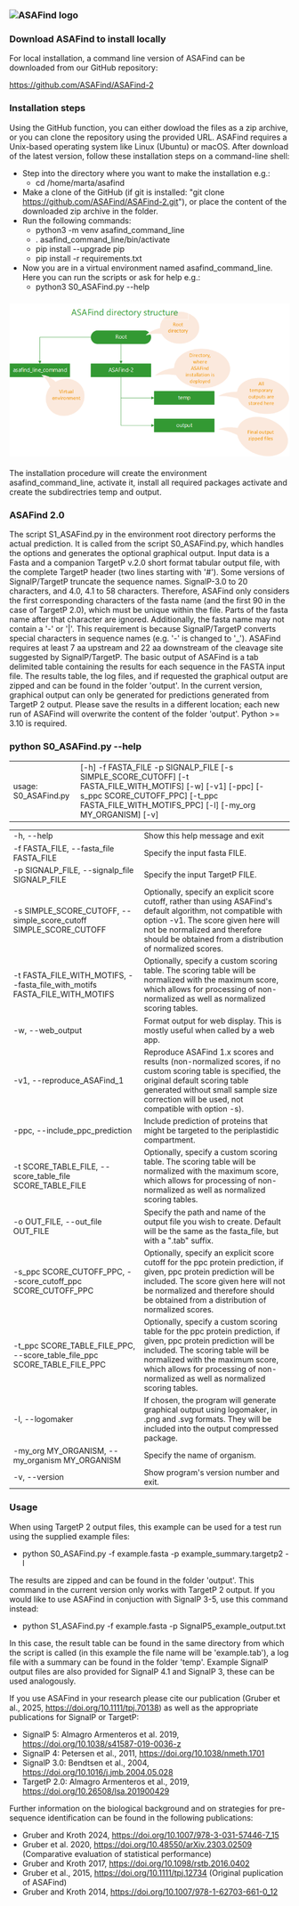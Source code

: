 ### ![ASAFind logo](ASAFind\_logo\_small.png "ASAFind logo")

### Download ASAFind to install locally

For local installation, a command line version of ASAFind can be downloaded from our GitHub repository:

<https://github.com/ASAFind/ASAFind-2>

### Installation steps

Using the GitHub function, you can either dowload the files as a zip archive, or you can clone the repository using the provided URL. ASAFind requires a Unix-based operating system like Linux (Ubuntu) or macOS. After download of the latest version, follow these installation steps on a command-line shell:

* Step into the directory where you want to make the installation e.g.:
    - cd /home/marta/asafind
* Make a clone of the GitHub (if git is installed: "git clone https://github.com/ASAFind/ASAFind-2.git"), or place the content of the downloaded zip archive in the folder. 
* Run the following commands:
    - python3 -m venv asafind\_command\_line 
    - . asafind\_command\_line/bin/activate
    - pip install --upgrade pip
    - pip install -r requirements.txt
* Now you are in a virtual environment named asafind\_command\_line. Here you can run the scripts or ask for help e.g.:
    - python3 S0\_ASAFind.py --help

### ![ASAFind structure](directories.png "ASAFind structure")
The installation procedure will create the environment asafind\_command\_line, activate it, install all required packages activate and create the subdirectries temp and output.

### ASAFind 2.0

The script S1\_ASAFind.py in the environment root directory performs the actual prediction. It is called from the script S0_ASAFind.py, which handles the options and generates the optional graphical output. Input data is a Fasta and a companion TargetP v.2.0 short format tabular output file, with the complete TargetP header (two lines starting with '#'). Some versions of SignalP/TargetP truncate the sequence names. SignalP-3.0 to 20 characters, and 4.0, 4.1 to 58 characters. Therefore, ASAFind only considers the first corresponding characters of the fasta name (and the first 90 in the case of TargetP 2.0), which must be unique within the file. Parts of the fasta name after that character are ignored. Additionally, the fasta name may not contain a '-' or '|'. This requirement is because SignalP/TargetP converts special characters in sequence names (e.g. '-' is changed to '\_'). ASAFind requires at least 7 aa upstream and 22 aa downstream of the cleavage site suggested by SignalP/TargetP. The basic output of ASAFind is a tab delimited table containing the results for each sequence in the FASTA input file. The results table, the log files, and if requested the graphical output are zipped and can be found in the folder 'output'. In the current version, graphical output can only be generated for predictions generated from TargetP 2 output. Please save the results in a different location; each new run of ASAFind will overwrite the content of the folder 'output'. Python >= 3.10 is required.

### python S0\_ASAFind.py --help

|  |  |
| --- | --- |
| usage: S0\_ASAFind.py | [-h] -f FASTA\_FILE -p SIGNALP\_FILE  [-s SIMPLE\_SCORE\_CUTOFF] [-t FASTA\_FILE\_WITH\_MOTIFS] [-w]  [-v1] [-ppc] [-s\_ppc SCORE\_CUTOFF\_PPC]  [-t\_ppc FASTA\_FILE\_WITH\_MOTIFS\_PPC] [-l]  [-my\_org MY\_ORGANISM] [-v] |

|  |  |
| --- | --- |
| -h, --help | Show this help message and exit |
| -f FASTA\_FILE, --fasta\_file FASTA\_FILE | Specify the input fasta FILE. |
| -p SIGNALP\_FILE, --signalp\_file SIGNALP\_FILE | Specify the input TargetP FILE. |
| -s SIMPLE\_SCORE\_CUTOFF, --simple\_score\_cutoff SIMPLE\_SCORE\_CUTOFF | Optionally, specify an explicit score cutoff, rather than using ASAFind's default algorithm, not compatible with option -v1. The score given here will not be normalized and therefore should be obtained from a distribution of normalized scores. |
| -t FASTA\_FILE\_WITH\_MOTIFS, --fasta\_file\_with\_motifs FASTA\_FILE\_WITH\_MOTIFS | Optionally, specify a custom scoring table. The scoring table will be normalized with the maximum score, which allows for processing of non-normalized as well as normalized scoring tables. |
| -w, --web\_output | Format output for web display. This is mostly useful when called by a web app. |
| -v1, --reproduce\_ASAFind\_1 | Reproduce ASAFind 1.x scores and results (non-normalized scores, if no custom scoring table is  specified, the original default scoring table generated without small sample size correction  will be used, not compatible with option -s). |
| -ppc, --include\_ppc\_prediction | Include prediction of proteins that might be targeted to the periplastidic compartment. |
| -t SCORE\_TABLE\_FILE, --score\_table\_file SCORE\_TABLE\_FILE | Optionally, specify a custom scoring table. The scoring table will be normalized with the  maximum score, which allows for processing of non-normalized as well as normalized scoring  tables. |
| -o OUT\_FILE, --out\_file OUT\_FILE | Specify the path and name of the output file you wish to create. Default will be the same as  the fasta\_file, but with a ".tab" suffix. |
| -s\_ppc SCORE\_CUTOFF\_PPC, --score\_cutoff\_ppc SCORE\_CUTOFF\_PPC | Optionally, specify an explicit score cutoff for the ppc protein prediction, if given, ppc  protein prediction will be included. The score given here will not be normalized and therefore should be obtained from a distribution of normalized scores. |
| -t\_ppc SCORE\_TABLE\_FILE\_PPC, --score\_table\_file\_ppc SCORE\_TABLE\_FILE\_PPC | Optionally, specify a custom scoring table for the ppc protein prediction, if given, ppc  protein prediction will be included. The scoring table will be normalized with the maximum  score, which allows for processing of non-normalized as well as normalized scoring tables. |
| -l, --logomaker | If chosen, the program will generate graphical output using logomaker, in .png and .svg formats. They will be included into the output compressed package. |
| -my\_org MY\_ORGANISM, --my\_organism MY\_ORGANISM | Specify the name of organism. |
| -v, --version | Show program's version number and exit. | |

### Usage

When using TargetP 2 output files, this example can be used for a test run using the supplied example files:

* python S0\_ASAFind.py -f example.fasta -p example_summary.targetp2 -l

The results are zipped and can be found in the folder 'output'. This command in the current version only works with TargetP 2 output. If you would like to use ASAFind in conjuction with SignalP 3-5, use this command instead:

* python S1\_ASAFind.py -f example.fasta -p SignalP5_example_output.txt

In this case, the result table can be found in the same directory from which the script is called (in this example the file name will be 'example.tab'), a log file with a summary can be found in the folder 'temp'. Example SignalP output files are also provided for SignalP 4.1 and SignalP 3, these can be used analogously.

If you use ASAFind in your research please cite our publication (Gruber et al., 2025, <https://doi.org/10.1111/tpj.70138>) as well as the appropriate publications for SignalP or TargetP:

* SignalP 5: Almagro Armenteros et al. 2019, <https://doi.org/10.1038/s41587-019-0036-z>
* SignalP 4: Petersen et al., 2011, <https://doi.org/10.1038/nmeth.1701>
* SignalP 3.0: Bendtsen et al., 2004, <https://doi.org/10.1016/j.jmb.2004.05.028>
* TargetP 2.0: Almagro Armenteros et al., 2019, <https://doi.org/10.26508/lsa.201900429>

Further information on the biological background and on strategies for pre-sequence identification can be found in the following publications: 

* Gruber and Kroth 2024, <https://doi.org/10.1007/978-3-031-57446-7_15>
* Gruber et al. 2020, <https://doi.org/10.48550/arXiv.2303.02509> (Comparative evaluation of statistical performance)
* Gruber and Kroth 2017, <https://doi.org/10.1098/rstb.2016.0402>
* Gruber et al., 2015, <https://doi.org/10.1111/tpj.12734> (Original puplication of ASAFind)
* Gruber and Kroth 2014, <https://doi.org/10.1007/978-1-62703-661-0_12>